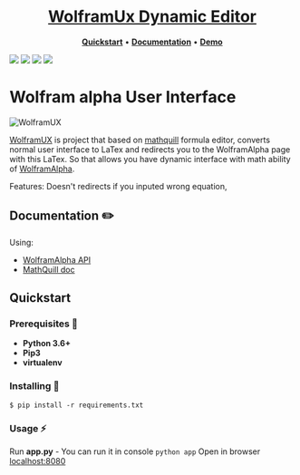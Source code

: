 <h1 align="center">
  <a href="http://sluzhynskyi.pythonanywhere.com/" title="WolframUX">WolframUx Dynamic Editor</a>
</h1>

<p align="center">
  <a title="Quickstart" href="#quickstart"><strong>Quickstart</strong></a>
  &#x2022;
  <a title="Documentation" href="#documentation"><strong>Documentation</strong></a>
  &#x2022;
  <a title="Demo" href="http://sluzhynskyi.pythonanywhere.com/"><strong>Demo</strong></a>
</p>

![](https://img.shields.io/github/languages/code-size/sluzhynskyi/WolframUX)
![](https://img.shields.io/github/last-commit/sluzhynskyi/WolframUX/master)
![](https://img.shields.io/github/languages/count/sluzhynskyi/wolframux)
![](https://img.shields.io/github/followers/sluzhynskyi?style=social)

# Wolfram alpha User Interface 

![WolframUX](https://user-images.githubusercontent.com/44615981/63206912-2f3b8c00-c0c6-11e9-83df-ef9e34161e95.gif)

[WolframUX](http://sluzhynskyi.pythonanywhere.com/) is project that based on [mathquill](https://github.com/mathquill/mathquill)  formula editor, converts normal user interface to LaTex and redirects you to the WolframAlpha page with this LaTex. So that allows you have dynamic interface with math ability of [WolframAlpha](https://www.wolframalpha.com/). 

Features: Doesn't redirects if you inputed wrong equation, 

## Documentation :pencil2:
Using:
- [WolframAlpha API](https://pypi.org/project/wolframalpha/)
- [MathQuill doc](http://docs.mathquill.com/en/latest/)
## Quickstart

### Prerequisites :page_with_curl:

- **Python 3.6+**
- **Pip3**
- **virtualenv**

### Installing :tongue:
```
$ pip install -r requirements.txt
```
### Usage :zap:
Run **app.py** - You can run it in console ```python app```
Open in browser [localhost:8080](http://localhost:8080)



